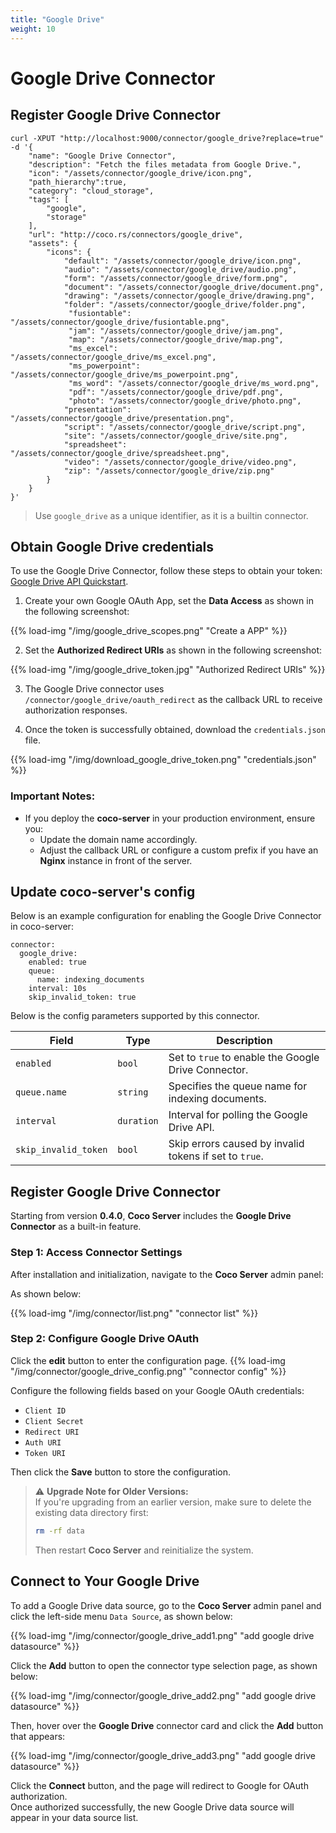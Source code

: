 ```yaml
---
title: "Google Drive"
weight: 10
---
```


# Google Drive Connector
## Register Google Drive Connector

```shell
curl -XPUT "http://localhost:9000/connector/google_drive?replace=true" -d '{
    "name": "Google Drive Connector",
    "description": "Fetch the files metadata from Google Drive.",
    "icon": "/assets/connector/google_drive/icon.png",
    "path_hierarchy":true,
    "category": "cloud_storage",
    "tags": [
        "google",
        "storage"
    ],
    "url": "http://coco.rs/connectors/google_drive",
    "assets": {
        "icons": {
            "default": "/assets/connector/google_drive/icon.png",
            "audio": "/assets/connector/google_drive/audio.png",
            "form": "/assets/connector/google_drive/form.png",
            "document": "/assets/connector/google_drive/document.png",
            "drawing": "/assets/connector/google_drive/drawing.png",
            "folder": "/assets/connector/google_drive/folder.png",
             "fusiontable": "/assets/connector/google_drive/fusiontable.png",
             "jam": "/assets/connector/google_drive/jam.png",
             "map": "/assets/connector/google_drive/map.png",
             "ms_excel": "/assets/connector/google_drive/ms_excel.png",
             "ms_powerpoint": "/assets/connector/google_drive/ms_powerpoint.png",
             "ms_word": "/assets/connector/google_drive/ms_word.png",
             "pdf": "/assets/connector/google_drive/pdf.png",
             "photo": "/assets/connector/google_drive/photo.png",
            "presentation": "/assets/connector/google_drive/presentation.png",
            "script": "/assets/connector/google_drive/script.png",
            "site": "/assets/connector/google_drive/site.png",
            "spreadsheet": "/assets/connector/google_drive/spreadsheet.png",
            "video": "/assets/connector/google_drive/video.png",
            "zip": "/assets/connector/google_drive/zip.png"
        }
    }
}'
```

> Use `google_drive` as a unique identifier, as it is a builtin connector.

## Obtain Google Drive credentials
To use the Google Drive Connector, follow these steps to obtain your token:
[Google Drive API Quickstart](https://developers.google.com/drive/api/quickstart/go).

1. Create your own Google OAuth App, set the **Data Access** as shown in the following screenshot:

{{% load-img "/img/google_drive_scopes.png" "Create a APP" %}}

2. Set the **Authorized Redirect URIs** as shown in the following screenshot:

{{% load-img "/img/google_drive_token.jpg" "Authorized Redirect URIs" %}}

3. The Google Drive connector uses `/connector/google_drive/oauth_redirect` as the callback URL to receive authorization responses.

4. Once the token is successfully obtained, download the `credentials.json` file.

{{% load-img "/img/download_google_drive_token.png" "credentials.json" %}}

### Important Notes:
- If you deploy the **coco-server** in your production environment, ensure you:
  - Update the domain name accordingly.
  - Adjust the callback URL or configure a custom prefix if you have an **Nginx** instance in front of the server.

## Update coco-server's config

Below is an example configuration for enabling the Google Drive Connector in coco-server:

```shell
connector:
  google_drive:
    enabled: true
    queue:
      name: indexing_documents
    interval: 10s
    skip_invalid_token: true
```

Below is the config parameters supported by this connector.

| **Field**                     | **Type**     | **Description**                                                                                  |
|-------------------------------|--------------|--------------------------------------------------------------------------------------------------|
| `enabled`                     | `bool`       | Set to `true` to enable the Google Drive Connector.                                             |
| `queue.name`                  | `string`     | Specifies the queue name for indexing documents.                                                |
| `interval`                    | `duration`   | Interval for polling the Google Drive API.                                                     |
| `skip_invalid_token`          | `bool`       | Skip errors caused by invalid tokens if set to `true`.                                         |


## Register Google Drive Connector

Starting from version **0.4.0**, **Coco Server** includes the **Google Drive Connector** as a built-in feature.

### Step 1: Access Connector Settings

After installation and initialization, navigate to the **Coco Server** admin panel:

As shown below:

{{% load-img "/img/connector/list.png" "connector list" %}}

### Step 2: Configure Google Drive OAuth

Click the **edit** button to enter the configuration page.
{{% load-img "/img/connector/google_drive_config.png" "connector config" %}}

Configure the following fields based on your Google OAuth credentials:

- `Client ID`
- `Client Secret`
- `Redirect URI`
- `Auth URI`
- `Token URI`

Then click the **Save** button to store the configuration.

> ⚠️ **Upgrade Note for Older Versions:**  
> If you're upgrading from an earlier version, make sure to delete the existing data directory first:
>
> ```bash
> rm -rf data
> ```
> Then restart **Coco Server** and reinitialize the system.

## Connect to Your Google Drive

To add a Google Drive data source, go to the **Coco Server** admin panel and click the left-side menu `Data Source`, as shown below:

{{% load-img "/img/connector/google_drive_add1.png" "add google drive datasource" %}}

Click the **Add** button to open the connector type selection page, as shown below:

{{% load-img "/img/connector/google_drive_add2.png" "add google drive datasource" %}}

Then, hover over the **Google Drive** connector card and click the **Add** button that appears:

{{% load-img "/img/connector/google_drive_add3.png" "add google drive datasource" %}}

Click the **Connect** button, and the page will redirect to Google for OAuth authorization.  
Once authorized successfully, the new Google Drive data source will appear in your data source list.
